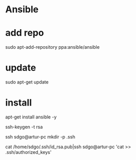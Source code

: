 # Ansible

# add repo
sudo apt-add-repository ppa:ansible/ansible

# update
sudo apt-get update


# install
apt-get install ansible -y


ssh-keygen -t rsa

ssh sdgo@artur-pc  mkdir -p .ssh

cat /home/sdgo/.ssh/id_rsa.pub|ssh sdgo@artur-pc  'cat >> .ssh/authorized_keys'

